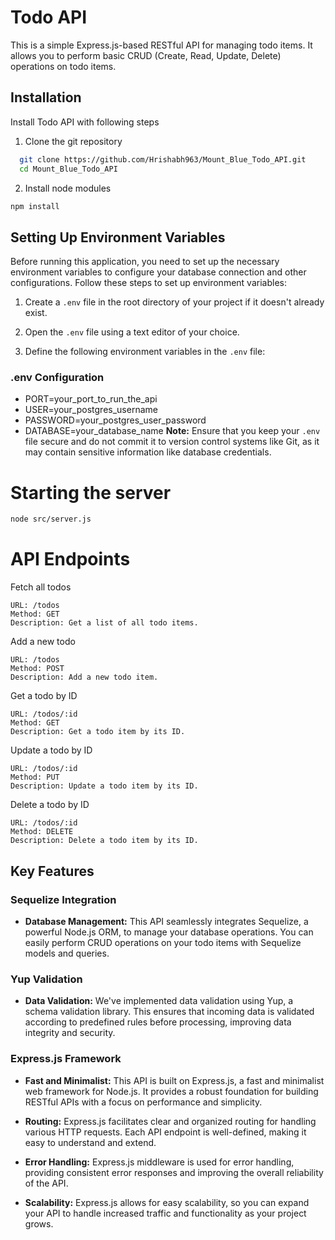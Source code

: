 
# Todo API

This is a simple Express.js-based RESTful API for managing todo items. It allows you to perform basic CRUD (Create, Read, Update, Delete) operations on todo items.


## Installation

Install Todo API with following steps
1.  Clone the git repository

```bash
  git clone https://github.com/Hrishabh963/Mount_Blue_Todo_API.git
  cd Mount_Blue_Todo_API
```
2. Install node modules
```bash
npm install
```    

## Setting Up Environment Variables

Before running this application, you need to set up the necessary environment variables to configure your database connection and other configurations. Follow these steps to set up environment variables:

1. Create a `.env` file in the root directory of your project if it doesn't already exist.

2. Open the `.env` file using a text editor of your choice.

3. Define the following environment variables in the `.env` file:

### .env Configuration

- PORT=your_port_to_run_the_api
- USER=your_postgres_username
- PASSWORD=your_postgres_user_password
- DATABASE=your_database_name
**Note:** Ensure that you keep your `.env` file secure and do not commit it to version control systems like Git, as it may contain sensitive information like database credentials.

# Starting the server
```bash
node src/server.js
```

# API Endpoints

Fetch all todos

    URL: /todos
    Method: GET
    Description: Get a list of all todo items.
Add a new todo

    URL: /todos
    Method: POST
    Description: Add a new todo item.

Get a todo by ID

    URL: /todos/:id
    Method: GET
    Description: Get a todo item by its ID.
Update a todo by ID

    URL: /todos/:id
    Method: PUT
    Description: Update a todo item by its ID.
Delete a todo by ID

    URL: /todos/:id
    Method: DELETE
    Description: Delete a todo item by its ID.
## Key Features

### Sequelize Integration

- **Database Management:** This API seamlessly integrates Sequelize, a powerful Node.js ORM, to manage your database operations. You can easily perform CRUD operations on your todo items with Sequelize models and queries.

### Yup Validation

- **Data Validation:** We've implemented data validation using Yup, a schema validation library. This ensures that incoming data is validated according to predefined rules before processing, improving data integrity and security.

### Express.js Framework

- **Fast and Minimalist:** This API is built on Express.js, a fast and minimalist web framework for Node.js. It provides a robust foundation for building RESTful APIs with a focus on performance and simplicity.

- **Routing:** Express.js facilitates clear and organized routing for handling various HTTP requests. Each API endpoint is well-defined, making it easy to understand and extend.

- **Error Handling:** Express.js middleware is used for error handling, providing consistent error responses and improving the overall reliability of the API.

- **Scalability:** Express.js allows for easy scalability, so you can expand your API to handle increased traffic and functionality as your project grows.